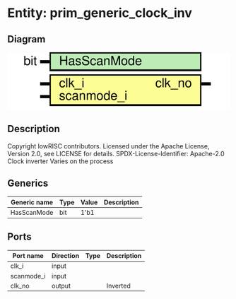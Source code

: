 # Entity: prim_generic_clock_inv

## Diagram

![Diagram](prim_generic_clock_inv.svg "Diagram")
## Description

Copyright lowRISC contributors.
 Licensed under the Apache License, Version 2.0, see LICENSE for details.
 SPDX-License-Identifier: Apache-2.0
 Clock inverter
   Varies on the process
 
## Generics

| Generic name | Type | Value | Description |
| ------------ | ---- | ----- | ----------- |
| HasScanMode  | bit  | 1'b1  |             |
## Ports

| Port name  | Direction | Type | Description |
| ---------- | --------- | ---- | ----------- |
| clk_i      | input     |      |             |
| scanmode_i | input     |      |             |
| clk_no     | output    |      | Inverted    |
